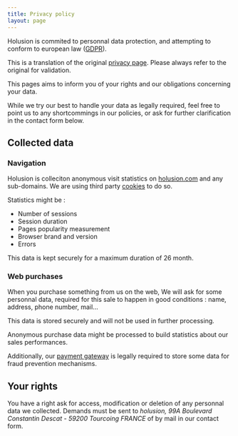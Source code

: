 ```yaml
---
title: Privacy policy
layout: page
---
```

Holusion is commited to personnal data protection, and attempting to conform to european law ([GDPR](http://eur-lex.europa.eu/legal-content/FR/TXT/HTML/?uri=CELEX:32016R0679&from=EN)).

This is a translation of the original [privacy page](/fr/about/privacy). Please always refer to the original for validation.

This pages aims to inform you of your rights and our obligations concerning your data.

While we try our best to handle your data as legally required, feel free to point us to any shortcommings in our policies, or ask for further clarification in the contact form below.

## Collected data

### Navigation

Holusion is colleciton anonymous visit statistics on [holusion.com](https://holusion.com) and any sub-domains. We are using third party [cookies](https://cookiesandyou.com/) to do so.

Statistics might be :
- Number of sessions
- Session duration
- Pages popularity measurement
- Browser brand and version
- Errors

This data is kept securely for a maximum duration of 26 month.

### Web purchases

When you purchase something from us on the web, We will ask for some personnal data, required for this sale to happen in good conditions : name, address, phone number, mail...

This data is stored securely and will not be used in further processing.

Anonymous purchase data might be processed to build statistics about our sales performances.

Additionally, our [payment gateway](https://stripe.com/fr/privacy) is legally required to store some data for fraud prevention mechanisms.


## Your rights

You have a right ask for access, modification or deletion of any personnal data we collected. Demands must be sent to *holusion, 99A Boulevard Constantin Descat - 59200 Tourcoing FRANCE* of by mail in our <a style="cursor:pointer" onclick="displayContactForm()">contact form</a>.

